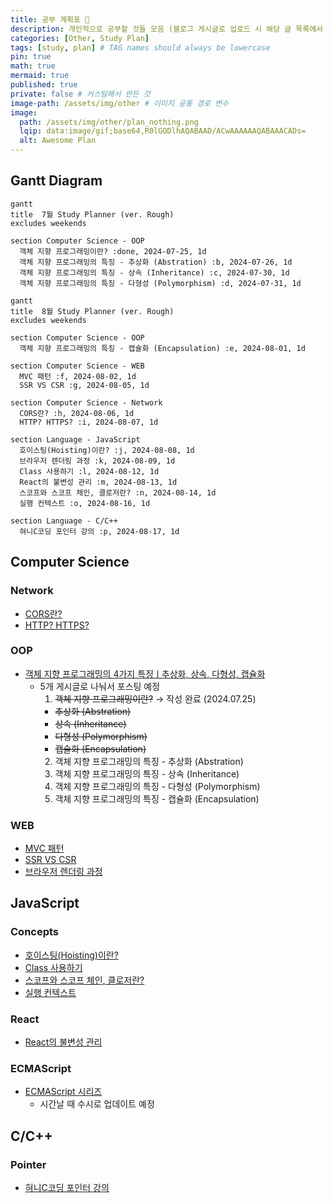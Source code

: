 ```yaml
---
title: 공부 계획표 📝
description: 개인적으로 공부할 것들 모음 (블로그 게시글로 업로드 시 해당 글 목록에서 삭제할 예정)
categories: [Other, Study Plan]
tags: [study, plan] # TAG names should always be lowercase
pin: true
math: true
mermaid: true
published: true
private: false # 커스텀해서 만든 것
image-path: /assets/img/other # 이미지 공통 경로 변수
image:
  path: /assets/img/other/plan_nothing.png
  lqip: data:image/gif;base64,R0lGODlhAQABAAD/ACwAAAAAAQABAAACADs=
  alt: Awesome Plan
---
```


## Gantt Diagram

```mermaid
gantt
title  7월 Study Planner (ver. Rough)
excludes weekends

section Computer Science - OOP
  객체 지향 프로그래밍이란? :done, 2024-07-25, 1d
  객체 지향 프로그래밍의 특징 - 추상화 (Abstration) :b, 2024-07-26, 1d
  객체 지향 프로그래밍의 특징 - 상속 (Inheritance) :c, 2024-07-30, 1d
  객체 지향 프로그래밍의 특징 - 다형성 (Polymorphism) :d, 2024-07-31, 1d
```

```mermaid
gantt
title  8월 Study Planner (ver. Rough)
excludes weekends

section Computer Science - OOP
  객체 지향 프로그래밍의 특징 - 캡슐화 (Encapsulation) :e, 2024-08-01, 1d

section Computer Science - WEB
  MVC 패턴 :f, 2024-08-02, 1d
  SSR VS CSR :g, 2024-08-05, 1d

section Computer Science - Network
  CORS란? :h, 2024-08-06, 1d
  HTTP? HTTPS? :i, 2024-08-07, 1d

section Language - JavaScript
  호이스팅(Hoisting)이란? :j, 2024-08-08, 1d
  브라우저 렌더링 과정 :k, 2024-08-09, 1d
  Class 사용하기 :l, 2024-08-12, 1d
  React의 불변성 관리 :m, 2024-08-13, 1d
  스코프와 스코프 체인, 클로저란? :n, 2024-08-14, 1d
  실행 컨텍스트 :o, 2024-08-16, 1d

section Language - C/C++
  혀니C코딩 포인터 강의 :p, 2024-08-17, 1d
```

## Computer Science

### Network

- [CORS란?][ref_site_10]
- [HTTP? HTTPS?][ref_site_11]

### OOP

- [객체 지향 프로그래밍의 4가지 특징ㅣ추상화, 상속, 다형성, 캡슐화][ref_site_12]
  - 5개 게시글로 나눠서 포스팅 예정
    1. ~~객체 지향 프로그래밍이란?~~ → 작성 완료 (2024.07.25)
    - ~~추상화 (Abstration)~~
    - ~~상속 (Inheritance)~~
    - ~~다형성 (Polymorphism)~~
    - ~~캡슐화 (Encapsulation)~~
    2. 객체 지향 프로그래밍의 특징 - 추상화 (Abstration)
    3. 객체 지향 프로그래밍의 특징 - 상속 (Inheritance)
    4. 객체 지향 프로그래밍의 특징 - 다형성 (Polymorphism)
    5. 객체 지향 프로그래밍의 특징 - 캡슐화 (Encapsulation)

### WEB

- [MVC 패턴][ref_site_8]
- [SSR VS CSR][ref_site_9]
- [브라우저 렌더링 과정][ref_site_3]

## JavaScript

### Concepts

- [호이스팅(Hoisting)이란?][ref_site_2]
- [Class 사용하기][ref_site_4]
- [스코프와 스코프 체인, 클로저란?][ref_site_6]
- [실행 컨텍스트][ref_site_7]

### React

- [React의 불변성 관리][ref_site_5]

### ECMAScript

- [ECMAScript 시리즈][ref_site_13]
  - 시간날 때 수시로 업데이트 예정

## C/C++

### Pointer

- [혀니C코딩 포인터 강의][ref_site_1]

<!-- 이미지 -->

[image_1]: {{page.image-path}}/plan_nothing.png

<!-- 블로그 게시글 -->

[heap_page]: {{site.url}}/posts/heap/

<!-- 참고 사이트 -->

[ref_site_1]: https://m.youtube.com/watch?v=bz63_WWtKc4
[ref_site_2]: https://velog.io/@hyungjin_han/JavaScript-%ED%98%B8%EC%9D%B4%EC%8A%A4%ED%8C%85Hoisting%EC%9D%B4%EB%9E%80
[ref_site_3]: https://velog.io/@hyungjin_han/JavaScript-%EB%B8%8C%EB%9D%BC%EC%9A%B0%EC%A0%80-%EB%A0%8C%EB%8D%94%EB%A7%81-%EA%B3%BC%EC%A0%95
[ref_site_4]: https://velog.io/@hyungjin_han/JavaScript-Class-%EC%82%AC%EC%9A%A9%ED%95%98%EA%B8%B0
[ref_site_5]: https://velog.io/@hyungjin_han/JavaScript-React%EC%9D%98-%EB%B6%88%EB%B3%80%EC%84%B1-%EA%B4%80%EB%A6%AC
[ref_site_6]: https://velog.io/@hyungjin_han/JavaScript-%EC%8A%A4%EC%BD%94%ED%94%84%EC%99%80-%EC%8A%A4%EC%BD%94%ED%94%84%EC%B2%B4%EC%9D%B8-%ED%81%B4%EB%A1%9C%EC%A0%80%EB%9E%80
[ref_site_7]: https://velog.io/@hyungjin_han/JavaScript-%EC%8B%A4%ED%96%89-%EC%BB%A8%ED%85%8D%EC%8A%A4%ED%8A%B8
[ref_site_8]: https://velog.io/@hyungjin_han/MVC-%ED%8C%A8%ED%84%B4
[ref_site_9]: https://velog.io/@hyungjin_han/Computer-Science-SSR-VS-CSR
[ref_site_10]: https://velog.io/@hyungjin_han/Computer-Science-CORS%EB%9E%80
[ref_site_11]: https://velog.io/@hyungjin_han/Computer-Science-HTTP-HTTPS
[ref_site_12]: https://www.codestates.com/blog/content/%EA%B0%9D%EC%B2%B4-%EC%A7%80%ED%96%A5-%ED%94%84%EB%A1%9C%EA%B7%B8%EB%9E%98%EB%B0%8D-%ED%8A%B9%EC%A7%95
[ref_site_13]: https://www.zerocho.com/category/ECMAScript?page=3
